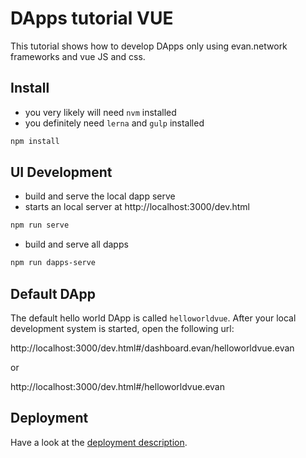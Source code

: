 # DApps tutorial VUE
This tutorial shows how to develop DApps only using evan.network frameworks and vue JS and css.

## Install
- you very likely will need `nvm` installed
- you definitely need `lerna` and `gulp` installed

```bash
npm install
```

## UI Development
- build and serve the local dapp serve
- starts an local server at http://localhost:3000/dev.html
```bash
npm run serve
```

- build and serve all dapps
```bash
npm run dapps-serve
```

## Default DApp
The default hello world DApp is called `helloworldvue`. After your local development system is started, open the following url:

http://localhost:3000/dev.html#/dashboard.evan/helloworldvue.evan

or

http://localhost:3000/dev.html#/helloworldvue.evan

## Deployment
Have a look at the [deployment description](https://evannetwork.github.io/dev/deployment).